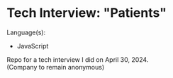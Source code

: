 ﻿# Tech Interview: "Patients"  
 Language(s):
 - JavaScript
   
Repo for a tech interview I did on April 30, 2024.  
(Company to remain anonymous)


